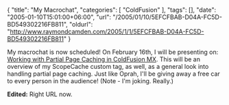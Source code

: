 {
	"title": "My Macrochat",
	"categories": [
		"ColdFusion"
	],
	"tags": [],
	"date": "2005-01-10T15:01:00+06:00",
	"url": "/2005/01/10/5EFCFBAB-D04A-FC5D-BD549302216FB811",
	"oldurl": "http://www.raymondcamden.com/2005/1/1/5EFCFBAB-D04A-FC5D-BD549302216FB811"
}

My macrochat is now scheduled! On February 16th, I will be presenting on: <a href="http://www.macromedia.com/cfusion/event/index.cfm?event=detail&id=137271&loc=en_us">Working with Partial Page Caching in ColdFusion MX</a>. This will be an overview of my ScopeCache custom tag, as well, as a general look into handling partial page caching. Just like Oprah, I'll be giving away a free car to every person in the audience! (Note - I'm joking. Really.)

<b>Edited:</b> Right URL now.